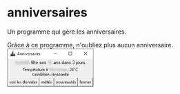 # anniversaires
Un programme qui gère les anniversaires.

Grâce à ce programme, n'oubliez plus aucun anniversaire.
[<img width=200 alt="Screenshot 1"
src="https://github.com/sev1527/anniversaires/blob/main/metadata/capture_accueil.jpg?raw=true">](metadata/en-US/images/phoneScreenshots/screenshot1.png?raw=true)
